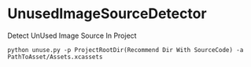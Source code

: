 # UnusedImageSourceDetector
Detect UnUsed Image Source In Project

```python3
python unuse.py -p ProjectRootDir(Recommend Dir With SourceCode) -a PathToAsset/Assets.xcassets
```
